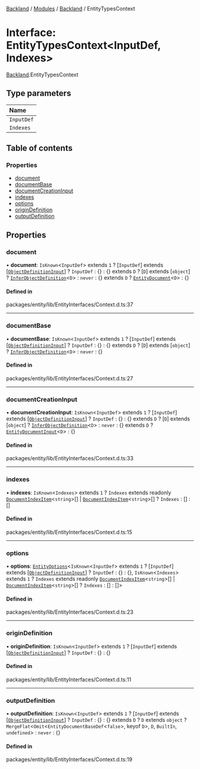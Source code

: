 [Backland](../README.md) / [Modules](../modules.md) / [Backland](../modules/Backland.md) / EntityTypesContext

# Interface: EntityTypesContext<InputDef, Indexes\>

[Backland](../modules/Backland.md).EntityTypesContext

## Type parameters

| Name |
| :------ |
| `InputDef` |
| `Indexes` |

## Table of contents

### Properties

- [document](Backland.EntityTypesContext.md#document)
- [documentBase](Backland.EntityTypesContext.md#documentbase)
- [documentCreationInput](Backland.EntityTypesContext.md#documentcreationinput)
- [indexes](Backland.EntityTypesContext.md#indexes)
- [options](Backland.EntityTypesContext.md#options)
- [originDefinition](Backland.EntityTypesContext.md#origindefinition)
- [outputDefinition](Backland.EntityTypesContext.md#outputdefinition)

## Properties

### document

• **document**: `IsKnown`<`InputDef`\> extends ``1`` ? [`InputDef`] extends [[`ObjectDefinitionInput`](Backland.ObjectDefinitionInput.md)] ? `InputDef` : {} : {} extends `D` ? [`D`] extends [`object`] ? [`InferObjectDefinition`](../modules/Backland.md#inferobjectdefinition)<`D`\> : `never` : {} extends `D` ? [`EntityDocument`](../modules/Backland.md#entitydocument)<`D`\> : {}

#### Defined in

packages/entity/lib/EntityInterfaces/Context.d.ts:37

___

### documentBase

• **documentBase**: `IsKnown`<`InputDef`\> extends ``1`` ? [`InputDef`] extends [[`ObjectDefinitionInput`](Backland.ObjectDefinitionInput.md)] ? `InputDef` : {} : {} extends `D` ? [`D`] extends [`object`] ? [`InferObjectDefinition`](../modules/Backland.md#inferobjectdefinition)<`D`\> : `never` : {}

#### Defined in

packages/entity/lib/EntityInterfaces/Context.d.ts:27

___

### documentCreationInput

• **documentCreationInput**: `IsKnown`<`InputDef`\> extends ``1`` ? [`InputDef`] extends [[`ObjectDefinitionInput`](Backland.ObjectDefinitionInput.md)] ? `InputDef` : {} : {} extends `D` ? [`D`] extends [`object`] ? [`InferObjectDefinition`](../modules/Backland.md#inferobjectdefinition)<`D`\> : `never` : {} extends `D` ? [`EntityDocumentInput`](../modules/Backland.md#entitydocumentinput)<`D`\> : {}

#### Defined in

packages/entity/lib/EntityInterfaces/Context.d.ts:33

___

### indexes

• **indexes**: `IsKnown`<`Indexes`\> extends ``1`` ? `Indexes` extends readonly [`DocumentIndexItem`](../modules/Backland.md#documentindexitem)<`string`\>[] \| [`DocumentIndexItem`](../modules/Backland.md#documentindexitem)<`string`\>[] ? `Indexes` : [] : []

#### Defined in

packages/entity/lib/EntityInterfaces/Context.d.ts:15

___

### options

• **options**: [`EntityOptions`](../modules/Backland.md#entityoptions)<`IsKnown`<`InputDef`\> extends ``1`` ? [`InputDef`] extends [[`ObjectDefinitionInput`](Backland.ObjectDefinitionInput.md)] ? `InputDef` : {} : {}, `IsKnown`<`Indexes`\> extends ``1`` ? `Indexes` extends readonly [`DocumentIndexItem`](../modules/Backland.md#documentindexitem)<`string`\>[] \| [`DocumentIndexItem`](../modules/Backland.md#documentindexitem)<`string`\>[] ? `Indexes` : [] : []\>

#### Defined in

packages/entity/lib/EntityInterfaces/Context.d.ts:23

___

### originDefinition

• **originDefinition**: `IsKnown`<`InputDef`\> extends ``1`` ? [`InputDef`] extends [[`ObjectDefinitionInput`](Backland.ObjectDefinitionInput.md)] ? `InputDef` : {} : {}

#### Defined in

packages/entity/lib/EntityInterfaces/Context.d.ts:11

___

### outputDefinition

• **outputDefinition**: `IsKnown`<`InputDef`\> extends ``1`` ? [`InputDef`] extends [[`ObjectDefinitionInput`](Backland.ObjectDefinitionInput.md)] ? `InputDef` : {} : {} extends `D` ? `D` extends `object` ? `MergeFlat`<`Omit`<`EntityDocumentBaseDef`<``false``\>, keyof `D`\>, `D`, `BuiltIn`, `undefined`\> : `never` : {}

#### Defined in

packages/entity/lib/EntityInterfaces/Context.d.ts:19
